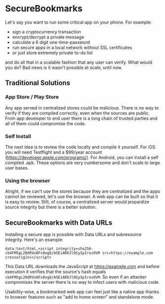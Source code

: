 # SecureBookmarks

Let's say you want to run some critical app on your phone. For example:

- sign a cryptocurrency transaction
- encrypt/decrypt a private message
- calculate a 6 digit one-time-password
- run secure apps in a local network without SSL certificates
- or just store extremely private to-do list

and do all that in a scalable fashion that any user can verify. What would you do? Bad news is it wasn't possible at scale, until now.
## Traditional Solutions 
### App Store / Play Store
Any app served in centralized stores could be malicious. There is no way to verify if they are compiled correctly, even when the sources are public. From app developer to end user there is a long chain of trusted parties and all of them could compromise the code.

### Self Install
The next idea is to review the code locally and compile it yourself. For iOS you will need Testflight and a  $99/year account (https://developer.apple.com/programs/). For Android, you can install a self compiled .apk. These options are very cumbersome and don't scale to large user bases.

### Using the browser
Alright, if we can't use the stores because they are centralized and the apps cannot be reviewed, let's use the browser. A web app can be built so that it is easy to review. Still, of course, a centralized server would jeopardize source integrity but there is a better solution. 

## SecureBookmarks with Data URLs
Installing a secure app is possible with Data URLs and subresource integrity. Here's an example:

```
data:text/html,<script integrity=sha256-cb4FM5gL20dRVo8Fs0ogQ/A5EiARDJlOSySpIrosOVM src=https://example.com crossorigin></script>
```

This Data URL downloads the JavaScript at https://example.com and before execution it verifies that the source's hash equals `cb4FM5gL20dRVo8Fs0ogQ/A5EiARDJlOSySpIrosOVM`. So even if an attacker compromises the server there is no way to infect users with malicious code.

Usability-wise, a bookmarked web app can feel just like a native app thanks to browser features such as "add to home screen" and standalone mode.





